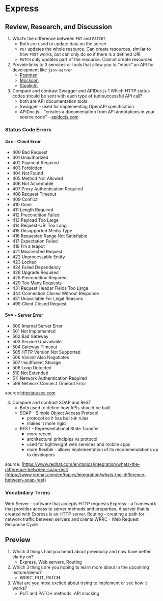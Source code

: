 # Express

## Review, Research, and Discussion

1. What’s the difference between `PUT` and `PATCH`?
    - Both are used to update data on the server
    - `PUT` updates the whole resource. Can create resources, similar to how `POST` works, but can only do so if there is a defined URI
    - `PATCH` only updates part of the resource. Cannot create resources
2. Provide links to 3 services or tools that allow you to “mock” an API for development like `json-server`
    - [Postman](https://www.postman.com/)
    - [Mockoon](https://mockoon.com/)
    - [Stoplight](https://stoplight.io)
3. Compare and contrast Swagger and APIDoc.js 1 Which HTTP status codes should be sent with each type of (un)successful API call?
    - both are API documentation tools
    - Swagger - used for implementing OpenAPI specification
    - APIDoc.js - "creates a documentation from API annotations in your source code" - [apidocjs.com](https://apidocjs.com/)

### Status Code Errors

#### 4xx - Client Error

- 400 Bad Request
- 401 Unauthorized
- 402 Payment Required
- 403 Forbidden
- 404 Not Found
- 405 Method Not Allowed
- 406 Not Acceptable
- 407 Proxy Authentication Required
- 408 Request Timeout
- 409 Conflict
- 410 Gone
- 411 Length Required
- 412 Precondition Failed
- 413 Payload Too Large
- 414 Request-URI Too Long
- 415 Unsupported Media Type
- 416 Requested Range Not Satisfiable
- 417 Expectation Failed
- 418 I'm a teapot
- 421 Misdirected Request
- 422 Unprocessable Entity
- 423 Locked
- 424 Failed Dependency
- 426 Upgrade Required
- 428 Precondition Required
- 429 Too Many Requests
- 431 Request Header Fields Too Large
- 444 Connection Closed Without Response
- 451 Unavailable For Legal Reasons
- 499 Client Closed Request

#### 5×× - Server Error

- 500 Internal Server Error
- 501 Not Implemented
- 502 Bad Gateway
- 503 Service Unavailable
- 504 Gateway Timeout
- 505 HTTP Version Not Supported
- 506 Variant Also Negotiates
- 507 Insufficient Storage
- 508 Loop Detected
- 510 Not Extended
- 511 Network Authentication Required
- 599 Network Connect Timeout Error

source:[httpstatuses.com](https://httpstatuses.com/)


4. Compare and contrast SOAP and ReST
    - Both used to define how APIs should be built
    - SOAP - Simple Object Access Protocol
      - protocol so it has built-in rules
      - makes it more rigid
    - REST - Representational State Transfer
      - more recent
      - architectural principles vs protocol
      - used for lightweight web services and mobile apps
      - more flexible - allows implementation of its recommendations up to developers

source: [https://www.redhat.com/en/topics/integration/whats-the-difference-between-soap-rest](https://www.redhat.com/en/topics/integration/whats-the-difference-between-soap-rest)

### Vocabulary Terms

Web Server - software that accepts HTTP requests
Express - a framework that provides access to server methods and properties. A server that is created with Express is an HTTP server.
Routing - creating a path for network traffic between servers and clients
WRRC - Web Request Response Cycle

## Preview

1. Which 3 things had you heard about previously and now have better clarity on?
    - Express, Web servers, Routing
2. Which 3 things are you hoping to learn more about in the upcoming lecture/demo?
    - WRRC, PUT, PATCH
3. What are you most excited about trying to implement or see how it works?
    - PUT and PATCH methods, API mocking